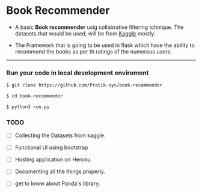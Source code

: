 # Book Recommender 

- A basic **Book recommender** usig collabrative filtering tchnique. The datasets that would be used, will be from [Kaggle](https://www.kaggle.com/datasets) mostly.

- The Framework that is going to be used in flask which have the ability to recommend the books as per th ratings of the numerous users.


---


### Run your code in local development enviroment

```bash 
$ git clone https://github.com/Pratik-sys/book-recommender
```
```bash
$ cd book-recommender
```

```bash
$ python3 run.py 
```

### TODO

- [ ] Collecting the Datasets from kaggle.
- [ ] Functional UI using bootstrap 
- [ ] Hosting application on Heroku.
- [ ] Documenting all the things properly.
- [ ] get to know about Panda's library.

